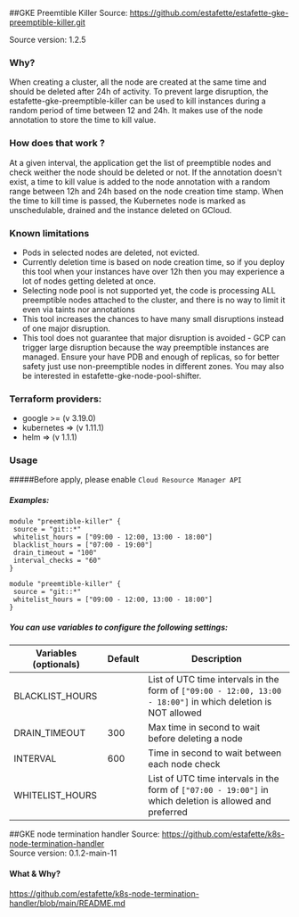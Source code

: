 ##GKE Preemtible Killer
Source: https://github.com/estafette/estafette-gke-preemptible-killer.git

Source version: 1.2.5
### Why?
When creating a cluster, all the node are created at the same time and should be deleted after 24h of activity. To prevent large disruption, the estafette-gke-preemptible-killer can be used to kill instances during a random period of time between 12 and 24h. It makes use of the node annotation to store the time to kill value.

### How does that work ?
At a given interval, the application get the list of preemptible nodes and check weither the node should be deleted or not. If the annotation doesn't exist, a time to kill value is added to the node annotation with a random range between 12h and 24h based on the node creation time stamp. When the time to kill time is passed, the Kubernetes node is marked as unschedulable, drained and the instance deleted on GCloud.

### Known limitations

* Pods in selected nodes are deleted, not evicted.
* Currently deletion time is based on node creation time, so if you deploy this tool when your instances have over 12h then you may experience a lot of nodes getting deleted at once.
* Selecting node pool is not supported yet, the code is processing ALL preemptible nodes attached to the cluster, and there is no way to limit it even via taints nor annotations
* This tool increases the chances to have many small disruptions instead of one major disruption.
* This tool does not guarantee that major disruption is avoided - GCP can trigger large disruption because the way preemptible instances are managed. Ensure your have PDB and enough of replicas, so for better safety just use non-preemptible nodes in different zones. You may also be interested in estafette-gke-node-pool-shifter.

### Terraform providers:
* google >= (v 3.19.0)
* kubernetes => (v 1.11.1)
* helm => (v 1.1.1)

### Usage

#####Before apply, please enable `Cloud Resource Manager API`

##### Examples:
 ```shell script
module "preemtible-killer" {
  source = "git::*"
  whitelist_hours = ["09:00 - 12:00, 13:00 - 18:00"]
  blacklist_hours = ["07:00 - 19:00"]
  drain_timeout = "100"
  interval_checks = "60"
}
```
 ```shell script
module "preemtible-killer" {
  source = "git::*"
  whitelist_hours = ["09:00 - 12:00, 13:00 - 18:00"]
}
```

##### You can use variables to configure the following settings:
| Variables (optionals)  | Default  | Description
| ---------------------- | -------- | -----------------------------------------------------------------
| BLACKLIST_HOURS        |          | List of UTC time intervals in the form of `["09:00 - 12:00, 13:00 - 18:00"]` in which deletion is NOT allowed
| DRAIN_TIMEOUT          | 300      | Max time in second to wait before deleting a node
| INTERVAL               | 600      | Time in second to wait between each node check
| WHITELIST_HOURS        |          | List of UTC time intervals in the form of `["07:00 - 19:00"]` in which deletion is allowed and preferred

##GKE node termination handler
Source: https://github.com/estafette/k8s-node-termination-handler  
Source version: 0.1.2-main-11  

#### What & Why? 
https://github.com/estafette/k8s-node-termination-handler/blob/main/README.md
